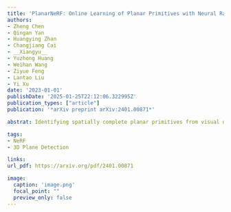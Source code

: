 ```yaml
---
title: 'PlanarNeRF: Online Learning of Planar Primitives with Neural Radiance Fields'
authors:
- Zheng Chen
- Qingan Yan
- Huangying Zhan
- Changjiang Cai
- __Xiangyu__
- Yuzhong Huang
- Weihan Wang
- Ziyue Feng
- Lantao Liu
- Yi Xu
date: '2023-01-01'
publishDate: '2025-01-25T22:12:06.322995Z'
publication_types: ["article"]
publication: '*arXiv preprint arXiv:2401.00871*'

abstrat: Identifying spatially complete planar primitives from visual data is a crucial task in computer vision. Prior methods are largely restricted to either 2D segment recovery or simplifying 3D structures, even with extensive plane annotations. We present PlanarNeRF, a novel framework capable of detecting dense 3D planes through online learning. Drawing upon the neural field representation, PlanarNeRF brings three major contributions. First, it enhances 3D plane detection with concurrent appearance and geometry knowledge. Second, a lightweight plane fitting module is proposed to estimate plane parameters. Third, a novel global memory bank structure with an update mechanism is introduced, ensuring consistent cross-frame correspondence. The flexible architecture of PlanarNeRF allows it to function in both 2D-supervised and self-supervised solutions, in each of which it can effectively learn from sparse training signals, significantly improving training efficiency. Through extensive experiments, we demonstrate the effectiveness of PlanarNeRF in various scenarios and remarkable improvement over existing works.

tags:
- NeRF
- 3D Plane Detection

links:
url_pdf: https://arxiv.org/pdf/2401.00871

image:
  caption: 'image.png'
  focal_point: ""
  preview_only: false
---
```

